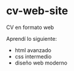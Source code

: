 # cv-web-site
CV en formato web

Aprendí lo siguiente: 

- html avanzado
- css intermedio
- diseño web moderno

